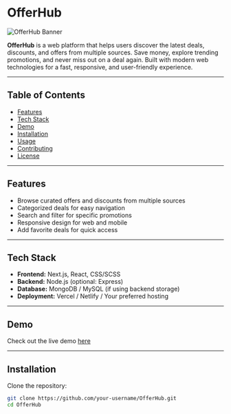 # OfferHub

![OfferHub Banner](https://encrypted-tbn0.gstatic.com/images?q=tbn:ANd9GcSkpW5ukrU_VrSiWCP1KLiDsK1a6l0dXUJlIQ&s) <!-- optional -->

**OfferHub** is a web platform that helps users discover the latest deals, discounts, and offers from multiple sources. Save money, explore trending promotions, and never miss out on a deal again. Built with modern web technologies for a fast, responsive, and user-friendly experience.  

---

## Table of Contents

- [Features](#features)  
- [Tech Stack](#tech-stack)  
- [Demo](#demo)  
- [Installation](#installation)  
- [Usage](#usage)  
- [Contributing](#contributing)  
- [License](#license)  

---

## Features

- Browse curated offers and discounts from multiple sources  
- Categorized deals for easy navigation  
- Search and filter for specific promotions  
- Responsive design for web and mobile  
- Add favorite deals for quick access  

---

## Tech Stack

- **Frontend:** Next.js, React, CSS/SCSS  
- **Backend:** Node.js (optional: Express)  
- **Database:** MongoDB / MySQL (if using backend storage)  
- **Deployment:** Vercel / Netlify / Your preferred hosting  

---

## Demo

Check out the live demo [here](https://your-live-demo-link.com)  

---

## Installation

Clone the repository:

```bash
git clone https://github.com/your-username/OfferHub.git
cd OfferHub
